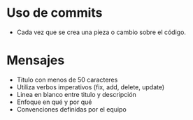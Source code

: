 # Uso de commits
- Cada vez que se crea una pieza o cambio sobre el código.
# Mensajes
- Titulo con menos de 50 caracteres
- Utiliza verbos imperativos (fix, add, delete, update)
- Linea en blanco entre titulo y descripción
- Enfoque en qué y por qué
- Convenciones definidas por el equipo